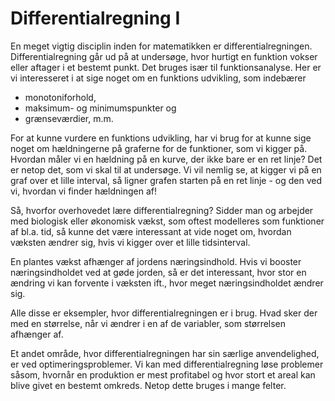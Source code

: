 # Differentialregning I

En meget vigtig disciplin inden for matematikken er differentialregningen. Differentialregning går ud på at undersøge, hvor hurtigt en funktion vokser eller aftager i et bestemt punkt. Det bruges især til funktionsanalyse. Her er vi interesseret i at sige noget om en funktions udvikling, som indebærer

* monotoniforhold,
* maksimum- og minimumspunkter og
* grænseværdier, m.m. 
  
For at kunne vurdere en funktions udvikling, har vi brug for at kunne sige noget om hældningerne på graferne for de funktioner, som vi kigger på. Hvordan måler vi en hældning på en kurve, der ikke bare er en ret linje? Det er netop det, som vi skal til at undersøge. Vi vil nemlig se, at kigger vi på en graf over et lille interval, så ligner grafen starten på en ret linje - og den ved vi, hvordan vi finder hældningen af!

Så, hvorfor overhovedet lære differentialregning? Sidder man og arbejder med biologisk eller økonomisk vækst, som oftest modelleres som funktioner af
bl.a. tid, så kunne det være interessant at vide noget om, hvordan væksten ændrer sig, hvis vi kigger
over et lille tidsinterval.

En plantes vækst afhænger af jordens næringsindhold. Hvis vi booster næringsindholdet ved at
gøde jorden, så er det interessant, hvor stor en ændring vi kan forvente i væksten ift., hvor meget næringsindholdet ændrer sig.

Alle disse er eksempler, hvor differentialregningen er i brug. Hvad sker der med en størrelse, når vi
ændrer i en af de variabler, som størrelsen afhænger af.

Et andet område, hvor differentialregningen har sin særlige anvendelighed, er ved optimeringsproblemer. Vi kan med differentialregning løse problemer såsom, hvornår en produktion er mest profitabel og hvor stort et areal kan blive givet en bestemt omkreds. Netop dette bruges i mange felter.


